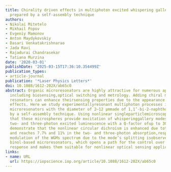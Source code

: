 ```yaml
---
title: Chirality driven effects in multiphoton excited whispering gallery mode microresonators
  prepared by a self-assembly technique
authors:
- Nikolai Mitetelo
- Mikhail Popov
- Evgeniy Mamonov
- Anton Maydykovskiy
- Dasari Venkatakrishnarao
- Jada Ravi
- Rajadurai Chandrasekar
- Tatiana Murzina
date: '2020-03-01'
publishDate: '2025-03-15T17:36:10.354499Z'
publication_types:
- article-journal
publication: '*Laser Physics Letters*'
doi: 10.1088/1612-202X/ab65c0
abstract: Organic microresonators are highly attractive for numerous applications
  including biosensing,optical switching and metrology. Adding chiral materials to
  resonators can enhance theirsensing properties due to the appearance of chiroptical
  effects. Here we study experimentallyresonant multiphoton processes in spherical
  microresonators with the diameter of 2–12 μmmade of 1,1’-bi-2-naphthol derivatives
  by a self-assembly technique. Using nonlinear singleparticlemicroscopy, we demonstrate
  that these microspheres provide excitation of whisperinggallery modes (WGMs) in
  two- and three-photon excited luminescence with a Q-factor ofup to 300. We also
  demonstrate that the nonlinear circular dichroism is enhanced due tothe WGM excitation
  and reaches 7.7% and 11% in the two- and three-photon absorption,respectively. Pronounced
  modulation of the WGMs spectrum due to the mode’s splitting isobserved in coupled
  binol-based microresonators, which opens a path for the control over theirresonant
  response and makes them suitable for nonlinear optical sensing applications.
links:
- name: URL
  url: https://iopscience.iop.org/article/10.1088/1612-202X/ab65c0
---
```


